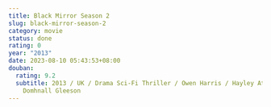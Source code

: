 ```yaml
---
title: Black Mirror Season 2
slug: black-mirror-season-2
category: movie
status: done
rating: 0
year: "2013"
date: 2023-08-10 05:43:53+08:00
douban:
  rating: 9.2
  subtitle: 2013 / UK / Drama Sci-Fi Thriller / Owen Harris / Hayley Atwell,
    Domhnall Gleeson
---
```



